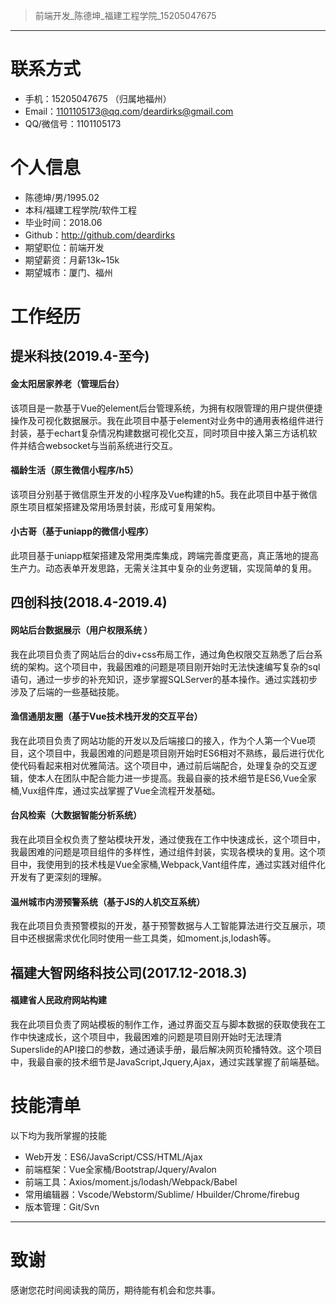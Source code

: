 > 前端开发_陈德坤_福建工程学院_15205047675

---

# 联系方式

- 手机：15205047675 （归属地福州）
- Email：1101105173@qq.com/deardirks@gmail.com
- QQ/微信号：1101105173

# 个人信息

 - 陈德坤/男/1995.02
 - 本科/福建工程学院/软件工程
 - 毕业时间：2018.06
 - Github：http://github.com/deardirks
 - 期望职位：前端开发
 - 期望薪资：月薪13k~15k
 - 期望城市：厦门、福州


# 工作经历

## 提米科技(2019.4-至今)

#### ⾦太阳居家养⽼（管理后台）
该项⽬是⼀款基于Vue的element后台管理系统，为拥有权限管理的⽤户提供便捷操作及可视化数据展⽰。我在此项目中基于element对业务中的通⽤表格组件进行封装，基于echart复杂情况构建数据可视化交互，同时项⽬中接⼊第三⽅话机软件并结合websocket与当前系统进⾏交互。

#### 福龄⽣活（原生微信⼩程序/h5）
该项⽬分别基于微信原⽣开发的⼩程序及Vue构建的h5。我在此项目中基于微信原⽣项⽬框架搭建及常⽤场景封装，形成可复⽤架构。

#### ⼩古哥（基于uniapp的微信⼩程序） 
此项目基于uniapp框架搭建及常⽤类库集成，跨端完善度更⾼，真正落地的提⾼⽣产⼒。动态表单开发思路，⽆需关注其中复杂的业务逻辑，实现简单的复⽤。

## 四创科技(2018.4-2019.4)

#### 网站后台数据展示（用户权限系统 ）
我在此项目负责了网站后台的div+css布局工作，通过角色权限交互熟悉了后台系统的架构。这个项目中，我最困难的问题是项目刚开始时无法快速编写复杂的sql语句，通过一步步的补充知识，逐步掌握SQLServer的基本操作。通过实践初步涉及了后端的一些基础技能。

#### 渔信通朋友圈（基于Vue技术栈开发的交互平台）
我在此项目负责了网站功能的开发以及后端接口的接入，作为个人第一个Vue项目，这个项目中，我最困难的问题是项目刚开始时ES6相对不熟练，最后进行优化使代码看起来相对优雅简洁。这个项目中，通过前后端配合，处理复杂的交互逻辑，使本人在团队中配合能力进一步提高。我最自豪的技术细节是ES6,Vue全家桶,Vux组件库，通过实战掌握了Vue全流程开发基础。

#### 台风检索（大数据智能分析系统）
我在此项目全权负责了整站模块开发，通过使我在工作中快速成长，这个项目中，我最困难的问题是项目组件的多样性，通过组件封装，实现各模块的复用。这个项目中，我使用到的技术栈是Vue全家桶,Webpack,Vant组件库，通过实践对组件化开发有了更深刻的理解。
#### 温州城市内涝预警系统（基于JS的人机交互系统）
我在此项目负责预警模拟的开发，基于预警数据与人工智能算法进行交互展示，项目中还根据需求优化同时使用一些工具类，如moment.js,lodash等。

## 福建大智网络科技公司(2017.12-2018.3)

#### 福建省人民政府网站构建 
我在此项目负责了网站模板的制作工作，通过界面交互与脚本数据的获取使我在工作中快速成长，这个项目中，我最困难的问题是项目刚开始时无法理清Superslide的API接口的参数，通过通读手册，最后解决网页轮播特效。这个项目中，我最自豪的技术细节是JavaScript,Jquery,Ajax，通过实践掌握了前端基础。


# 技能清单

以下均为我所掌握的技能

- Web开发：ES6/JavaScript/CSS/HTML/Ajax
- 前端框架：Vue全家桶/Bootstrap/Jquery/Avalon
- 前端工具：Axios/moment.js/lodash/Webpack/Babel
- 常用编辑器：Vscode/Webstorm/Sublime/ Hbuilder/Chrome/firebug
- 版本管理：Git/Svn
      
---      
# 致谢
感谢您花时间阅读我的简历，期待能有机会和您共事。
      
